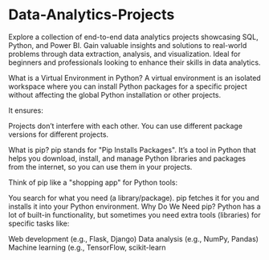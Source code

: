 # Data-Analytics-Projects
Explore a collection of end-to-end data analytics projects showcasing SQL, Python, and Power BI. Gain valuable insights and solutions to real-world problems through data extraction, analysis, and visualization. Ideal for beginners and professionals looking to enhance their skills in data analytics.


What is a Virtual Environment in Python?
A virtual environment is an isolated workspace where you can install Python packages for a specific project without affecting the global Python installation or other projects.

It ensures:

Projects don’t interfere with each other.
You can use different package versions for different projects.



What is pip?
pip stands for "Pip Installs Packages". It’s a tool in Python that helps you download, install, and manage Python libraries and packages from the internet, so you can use them in your projects.

Think of pip like a "shopping app" for Python tools:

You search for what you need (a library/package).
pip fetches it for you and installs it into your Python environment.
Why Do We Need pip?
Python has a lot of built-in functionality, but sometimes you need extra tools (libraries) for specific tasks like:

Web development (e.g., Flask, Django)
Data analysis (e.g., NumPy, Pandas)
Machine learning (e.g., TensorFlow, scikit-learn